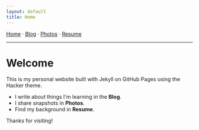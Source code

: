 ```yaml
---
layout: default
title: Home
---
```


<nav>
  <a href="{{ '/' | relative_url }}">Home</a> ·
  <a href="{{ '/blog/' | relative_url }}">Blog</a> ·
  <a href="{{ '/photos/' | relative_url }}">Photos</a> ·
  <a href="{{ '/resume/' | relative_url }}">Resume</a>
  <hr />
</nav>

# Welcome

This is my personal website built with Jekyll on GitHub Pages using the Hacker theme.

- I write about things I'm learning in the **Blog**.
- I share snapshots in **Photos**.
- Find my background in **Resume**.

Thanks for visiting!
